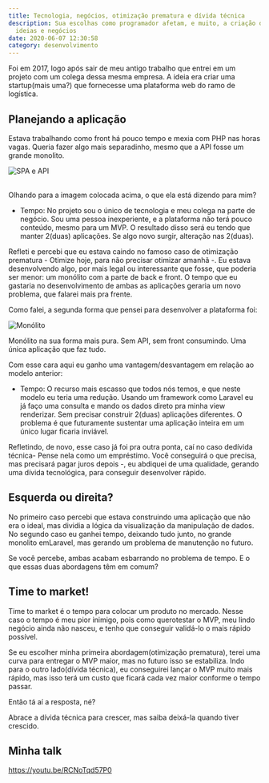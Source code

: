 ```yaml
---
title: Tecnologia, negócios, otimização prematura e dívida técnica
description: Sua escolhas como programador afetam, e muito, a criação de novas
  ideias e negócios
date: 2020-06-07 12:30:58
category: desenvolvimento
---
```

Foi em 2017, logo após sair de meu antigo trabalho que entrei em um projeto com um colega dessa mesma empresa. A ideia era criar uma startup(mais uma?) que fornecesse uma plataforma web do ramo de logística.

## Planejando a aplicação

Estava trabalhando como front há pouco tempo e mexia com PHP nas horas vagas. Queria fazer algo mais separadinho, mesmo que a API fosse um grande monolito.

![SPA e API](assets/img/1_gzvqipqb5m_0mhz_ffsusg.png "SPA e API")

\
Olhando para a imagem colocada acima, o que ela está dizendo para mim?

* Tempo: No projeto sou o único de tecnologia e meu colega na parte de negócio. Sou uma pessoa inexperiente, e a plataforma não terá pouco conteúdo, mesmo para um MVP. O resultado disso será eu tendo que manter 2(duas) aplicações. Se algo novo surgir, alteração nas 2(duas).

Refleti e percebi que eu estava caindo no famoso caso de otimização prematura - Otimize hoje, para não precisar otimizar amanhã -. Eu estava desenvolvendo algo, por mais legal ou interessante que fosse, que poderia ser menor: um monólito com a parte de back e front. O tempo que eu gastaria no desenvolvimento de ambas as aplicações geraria um novo problema, que falarei mais pra frente.

Como falei, a segunda forma que pensei para desenvolver a plataforma foi:

![Monólito](assets/img/1_-uwzhhopmlefgibplspsdg.png "Monólito")

Monólito na sua forma mais pura. Sem API, sem front consumindo. Uma única aplicação que faz tudo.

Com esse cara aqui eu ganho uma vantagem/desvantagem em relação ao modelo anterior:

* Tempo: O recurso mais escasso que todos nós temos, e que neste modelo eu teria uma redução. Usando um framework como Laravel eu já faço uma consulta e mando os dados direto pra minha view renderizar. Sem precisar construir 2(duas) aplicações diferentes. O problema é que futuramente sustentar uma aplicação inteira em um único lugar ficaria inviável.

Refletindo, de novo, esse caso já foi pra outra ponta, caí no caso dedívida técnica- Pense nela como um empréstimo. Você conseguirá o que precisa, mas precisará pagar juros depois -, eu abdiquei de uma qualidade, gerando uma dívida tecnológica, para conseguir desenvolver rápido.

## Esquerda ou direita?

No primeiro caso percebi que estava construindo uma aplicação que não era o ideal, mas dividia a lógica da visualização da manipulação de dados. No segundo caso eu ganhei tempo, deixando tudo junto, no grande monolito emLaravel, mas gerando um problema de manutenção no futuro.

Se você percebe, ambas acabam esbarrando no problema de tempo. E o que essas duas abordagens têm em comum?

## Time to market!

Time to market é o tempo para colocar um produto no mercado. Nesse caso o tempo é meu pior inimigo, pois como querotestar o MVP, meu lindo negócio ainda não nasceu, e tenho que conseguir validá-lo o mais rápido possível.

Se eu escolher minha primeira abordagem(otimização prematura), terei uma curva para entregar o MVP maior, mas no futuro isso se estabiliza. Indo para o outro lado(dívida técnica), eu conseguirei lançar o MVP muito mais rápido, mas isso terá um custo que ficará cada vez maior conforme o tempo passar.

Então tá aí a resposta, né?

Abrace a dívida técnica para crescer, mas saiba deixá-la quando tiver crescido.

## Minha talk

https://youtu.be/RCNoTqd57P0
